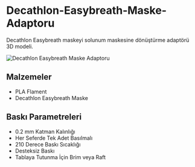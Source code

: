# Decathlon-Easybreath-Maske-Adaptoru
Decathlon Easybreath maskeyi solunum maskesine dönüştürme adaptörü 3D modeli.


![Decathlon Easybreath Maske Adaptoru](maske.jpg)


## Malzemeler

* PLA Flament
* Decathlon Easybreath Maske


## Baskı Parametreleri

* 0.2 mm Katman Kalınlığı
* Her Seferde Tek Adet Basılmalı
* 210 Derece Baskı Sıcaklığı
* Desteksiz Baskı
* Tablaya Tutunma İçin Brim veya Raft
